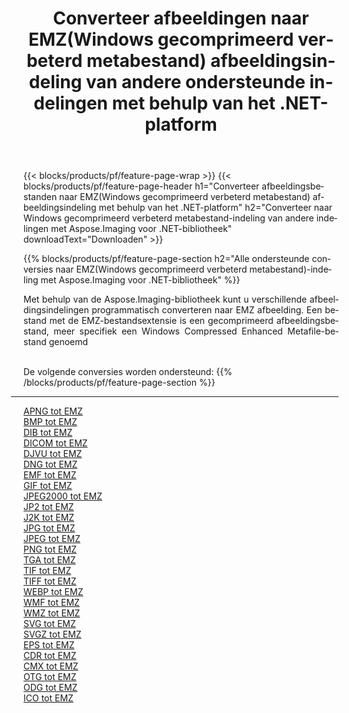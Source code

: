 ﻿---
title: Converteer afbeeldingen naar EMZ(Windows gecomprimeerd verbeterd metabestand) afbeeldingsindeling van andere ondersteunde indelingen met behulp van het .NET-platform 
weight: 3920
url: /nl/net/conversion/to/emz 
lang: nl
langdirlevel: 2
locales: zh-hans,ja,it,ru,de,es,fr,nl,id,lt,pl,pt,vi,tr,ko,zh-hant,ar,hi,th,sv,cs,uk,he
description: Met Aspose.Imaging voor .NET-bibliotheek is het eenvoudig om te converteren naar EMZ(Windows gecomprimeerd verbeterd metabestand) vanuit andere ondersteunde afbeeldingsindelingen
---

{{< blocks/products/pf/feature-page-wrap >}}
{{< blocks/products/pf/feature-page-header h1="Converteer afbeeldingsbestanden naar EMZ(Windows gecomprimeerd verbeterd metabestand) afbeeldingsindeling met behulp van het .NET-platform" h2="Converteer naar Windows gecomprimeerd verbeterd metabestand-indeling van andere indelingen met Aspose.Imaging voor .NET-bibliotheek" downloadText="Downloaden" >}}


{{% blocks/products/pf/feature-page-section  h2="Alle ondersteunde conversies naar EMZ(Windows gecomprimeerd verbeterd metabestand)-indeling met Aspose.Imaging voor .NET-bibliotheek" %}}
<p align=justify>Met behulp van de Aspose.Imaging-bibliotheek kunt u verschillende afbeeldingsindelingen programmatisch converteren naar EMZ afbeelding. Een bestand met de EMZ-bestandsextensie is een gecomprimeerd afbeeldingsbestand, meer specifiek een Windows Compressed Enhanced Metafile-bestand genoemd</p>
<br/>
De volgende conversies worden ondersteund:
{{% /blocks/products/pf/feature-page-section %}}
<div class="container-fluid productfamilypage bg-gray">
    <div class="convertypes bg-gray agp-content section">
        <div class="container">
		<hr style="margin-left:-20px;"/>
		<div class="row other-converters">
		    <div class='col-md-2 other-converter remove-lp remove-rp'><a href="/imaging/nl/net/conversion/apng-to-emz" >APNG tot EMZ</a></div>
<div class='col-md-2 other-converter remove-lp remove-rp'><a href="/imaging/nl/net/conversion/bmp-to-emz" >BMP tot EMZ</a></div>
<div class='col-md-2 other-converter remove-lp remove-rp'><a href="/imaging/nl/net/conversion/dib-to-emz" >DIB tot EMZ</a></div>
<div class='col-md-2 other-converter remove-lp remove-rp'><a href="/imaging/nl/net/conversion/dicom-to-emz" >DICOM tot EMZ</a></div>
<div class='col-md-2 other-converter remove-lp remove-rp'><a href="/imaging/nl/net/conversion/djvu-to-emz" >DJVU tot EMZ</a></div>
<div class='col-md-2 other-converter remove-lp remove-rp'><a href="/imaging/nl/net/conversion/dng-to-emz" >DNG tot EMZ</a></div>
<div class='col-md-2 other-converter remove-lp remove-rp'><a href="/imaging/nl/net/conversion/emf-to-emz" >EMF tot EMZ</a></div>
<div class='col-md-2 other-converter remove-lp remove-rp'><a href="/imaging/nl/net/conversion/gif-to-emz" >GIF tot EMZ</a></div>
<div class='col-md-2 other-converter remove-lp remove-rp'><a href="/imaging/nl/net/conversion/jpeg2000-to-emz" >JPEG2000 tot EMZ</a></div>
<div class='col-md-2 other-converter remove-lp remove-rp'><a href="/imaging/nl/net/conversion/jp2-to-emz" >JP2 tot EMZ</a></div>
<div class='col-md-2 other-converter remove-lp remove-rp'><a href="/imaging/nl/net/conversion/j2k-to-emz" >J2K tot EMZ</a></div>
<div class='col-md-2 other-converter remove-lp remove-rp'><a href="/imaging/nl/net/conversion/jpg-to-emz" >JPG tot EMZ</a></div>
<div class='col-md-2 other-converter remove-lp remove-rp'><a href="/imaging/nl/net/conversion/jpeg-to-emz" >JPEG tot EMZ</a></div>
<div class='col-md-2 other-converter remove-lp remove-rp'><a href="/imaging/nl/net/conversion/png-to-emz" >PNG tot EMZ</a></div>
<div class='col-md-2 other-converter remove-lp remove-rp'><a href="/imaging/nl/net/conversion/tga-to-emz" >TGA tot EMZ</a></div>
<div class='col-md-2 other-converter remove-lp remove-rp'><a href="/imaging/nl/net/conversion/tif-to-emz" >TIF tot EMZ</a></div>
<div class='col-md-2 other-converter remove-lp remove-rp'><a href="/imaging/nl/net/conversion/tiff-to-emz" >TIFF tot EMZ</a></div>
<div class='col-md-2 other-converter remove-lp remove-rp'><a href="/imaging/nl/net/conversion/webp-to-emz" >WEBP tot EMZ</a></div>
<div class='col-md-2 other-converter remove-lp remove-rp'><a href="/imaging/nl/net/conversion/wmf-to-emz" >WMF tot EMZ</a></div>
<div class='col-md-2 other-converter remove-lp remove-rp'><a href="/imaging/nl/net/conversion/wmz-to-emz" >WMZ tot EMZ</a></div>
<div class='col-md-2 other-converter remove-lp remove-rp'><a href="/imaging/nl/net/conversion/svg-to-emz" >SVG tot EMZ</a></div>
<div class='col-md-2 other-converter remove-lp remove-rp'><a href="/imaging/nl/net/conversion/svgz-to-emz" >SVGZ tot EMZ</a></div>
<div class='col-md-2 other-converter remove-lp remove-rp'><a href="/imaging/nl/net/conversion/eps-to-emz" >EPS tot EMZ</a></div>
<div class='col-md-2 other-converter remove-lp remove-rp'><a href="/imaging/nl/net/conversion/cdr-to-emz" >CDR tot EMZ</a></div>
<div class='col-md-2 other-converter remove-lp remove-rp'><a href="/imaging/nl/net/conversion/cmx-to-emz" >CMX tot EMZ</a></div>
<div class='col-md-2 other-converter remove-lp remove-rp'><a href="/imaging/nl/net/conversion/otg-to-emz" >OTG tot EMZ</a></div>
<div class='col-md-2 other-converter remove-lp remove-rp'><a href="/imaging/nl/net/conversion/odg-to-emz" >ODG tot EMZ</a></div>
<div class='col-md-2 other-converter remove-lp remove-rp'><a href="/imaging/nl/net/conversion/ico-to-emz" >ICO tot EMZ</a></div>
                </div>
        </div>
    </div>
</div>
<br/>

